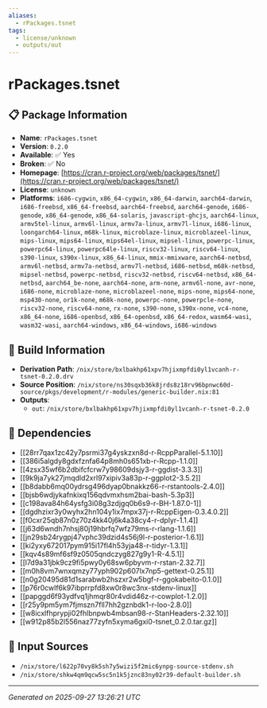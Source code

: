 ```yaml
---
aliases:
  - rPackages.tsnet
tags:
  - license/unknown
  - outputs/out
---
```


# rPackages.tsnet

## 📋 Package Information

- **Name**: `rPackages.tsnet`
- **Version**: `0.2.0`
- **Available**: ✅ Yes
- **Broken**: ✅ No
- **Homepage**: [https://cran.r-project.org/web/packages/tsnet/](https://cran.r-project.org/web/packages/tsnet/)
- **License**: `unknown`
- **Platforms**: `i686-cygwin`, `x86_64-cygwin`, `x86_64-darwin`, `aarch64-darwin`, `i686-freebsd`, `x86_64-freebsd`, `aarch64-freebsd`, `aarch64-genode`, `i686-genode`, `x86_64-genode`, `x86_64-solaris`, `javascript-ghcjs`, `aarch64-linux`, `armv5tel-linux`, `armv6l-linux`, `armv7a-linux`, `armv7l-linux`, `i686-linux`, `loongarch64-linux`, `m68k-linux`, `microblaze-linux`, `microblazeel-linux`, `mips-linux`, `mips64-linux`, `mips64el-linux`, `mipsel-linux`, `powerpc-linux`, `powerpc64-linux`, `powerpc64le-linux`, `riscv32-linux`, `riscv64-linux`, `s390-linux`, `s390x-linux`, `x86_64-linux`, `mmix-mmixware`, `aarch64-netbsd`, `armv6l-netbsd`, `armv7a-netbsd`, `armv7l-netbsd`, `i686-netbsd`, `m68k-netbsd`, `mipsel-netbsd`, `powerpc-netbsd`, `riscv32-netbsd`, `riscv64-netbsd`, `x86_64-netbsd`, `aarch64_be-none`, `aarch64-none`, `arm-none`, `armv6l-none`, `avr-none`, `i686-none`, `microblaze-none`, `microblazeel-none`, `mips-none`, `mips64-none`, `msp430-none`, `or1k-none`, `m68k-none`, `powerpc-none`, `powerpcle-none`, `riscv32-none`, `riscv64-none`, `rx-none`, `s390-none`, `s390x-none`, `vc4-none`, `x86_64-none`, `i686-openbsd`, `x86_64-openbsd`, `x86_64-redox`, `wasm64-wasi`, `wasm32-wasi`, `aarch64-windows`, `x86_64-windows`, `i686-windows`

## 🔧 Build Information

- **Derivation Path**: `/nix/store/bxlbakhp61xpv7hjixmpfdi0yl1vcanh-r-tsnet-0.2.0.drv`
- **Source Position**: `/nix/store/ns30sqxb36k8jrds8z18rv96bpnwc60d-source/pkgs/development/r-modules/generic-builder.nix:81`
- **Outputs**:
  - `out`:  `/nix/store/bxlbakhp61xpv7hjixmpfdi0yl1vcanh-r-tsnet-0.2.0`

## 🔗 Dependencies

- [[28rr7qax1zc42y7psrmi37g4yskzxn8d-r-RcppParallel-5.1.10]]
- [[386i5algdy8gdxfznfa64p8mh0s651xb-r-Rcpp-1.1.0]]
- [[4zsx35wf6b2dbifcfcrw7y98609dsjy3-r-ggdist-3.3.3]]
- [[9k9ja7yk27jmqdld2xrl97xipiv3a83p-r-ggplot2-3.5.2]]
- [[b8dabb6mq00ydrsg496dyap0bnakkz66-r-rstantools-2.4.0]]
- [[bjsb6wdjykafnkixq156qdvmxhsm2bai-bash-5.3p3]]
- [[c198ava84h64ysfg3i08g3zdjgq0b6s9-r-BH-1.87.0-1]]
- [[dgdhzixr3y0wyhx2hn104y1ix7mpx37j-r-RcppEigen-0.3.4.0.2]]
- [[f0cxr25qb87n0z70z4kk40j6k4a38cy4-r-dplyr-1.1.4]]
- [[j63d6wndh7nhsj80j19hbrfq7wfz79ms-r-rlang-1.1.6]]
- [[jn29sb24rygpj47vphc39dzid4s56j9l-r-posterior-1.6.1]]
- [[ki2yxy672017pym915i17fl4h53yja48-r-tidyr-1.3.1]]
- [[kqv4s89mf6sf9z0505qndczyg827g9y1-R-4.5.1]]
- [[l7d9a31jbk9cz9fi5pwy0y68sw6pbyvm-r-rstan-2.32.7]]
- [[m0h8vm7wnxqmzy77yph902p607lx7np5-gettext-0.25.1]]
- [[n0g20495d81d1sarabwb2hszxr2w5bgf-r-ggokabeito-0.1.0]]
- [[p76r0cwlf6k97ibprrpfd8xw0r8wc3nx-stdenv-linux]]
- [[papggd6f93ydfvq1jhmqr80r4vdid46z-r-cowplot-1.2.0]]
- [[r25y9pm5ym7fjmszn7fll7hh2gznbdk1-r-loo-2.8.0]]
- [[w8icxlfhprypji02fhlbnpwb4mbsan98-r-StanHeaders-2.32.10]]
- [[w912p85b2l556naz77zyfn5xyma6gxi0-tsnet_0.2.0.tar.gz]]

## 📁 Input Sources

- `/nix/store/l622p70vy8k5sh7y5wizi5f2mic6ynpg-source-stdenv.sh`
- `/nix/store/shkw4qm9qcw5sc5n1k5jznc83ny02r39-default-builder.sh`

---
*Generated on 2025-09-27 13:26:21 UTC*
